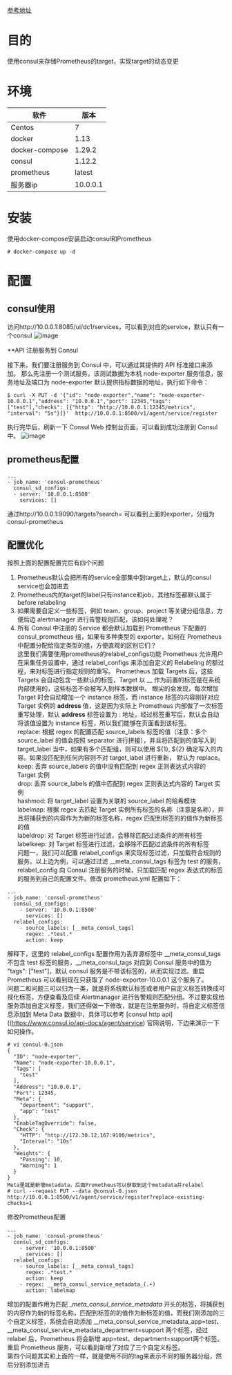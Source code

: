[参考地址](https://blog.csdn.net/aixiaoyang168/article/details/103022342 )
# 目的
使用consul来存储Prometheus的target，实现target的动态变更
# 环境
|软件|版本|
|--|--|
|Centos|7|
|docker|1.13|
|docker-compose|1.29.2|
|consul|1.12.2|
|prometheus|latest|
|服务器ip|10.0.0.1
# 安装
使用docker-compose安装启动consul和Prometheus
```
# docker-compose up -d
```
# 配置
## consul使用
访问http://10.0.0.1:8085/ui/dc1/services，可以看到对应的service，默认只有一个consul
![image](https://user-images.githubusercontent.com/6283866/172286481-f0ba5ff3-b86f-4713-8b97-cf193c7248b8.png)

**API 注册服务到 Consul 

接下来，我们要注册服务到 Consul 中，可以通过其提供的 API 标准接口来添加。
那么先注册一个测试服务，该测试数据为本机 node-exporter 服务信息，服务地址及端口为 node-exporter 默认提供指标数据的地址，执行如下命令：
```
$ curl -X PUT -d '{"id": "node-exporter","name": "node-exporter-10.0.0.1","address": "10.0.0.1","port": 12345,"tags": ["test"],"checks": [{"http": "http://10.0.0.1:12345/metrics", "interval": "5s"}]}'  http://10.0.0.1:8500/v1/agent/service/register
```
执行完毕后，刷新一下 Consul Web 控制台页面，可以看到成功注册到 Consul 中。
![image](https://user-images.githubusercontent.com/6283866/172286445-65d2616c-4449-462f-b09a-2798de46296a.png)
## prometheus配置
```
...
- job_name: 'consul-prometheus'
  consul_sd_configs:
  - server: '10.0.0.1:8500'
    services: []  
```
通过http://10.0.0.1:9090/targets?search= 可以看到上面的exporter，分组为consul-prometheus

## 配置优化
按照上面的配置配置完后有四个问题
1. Prometheus默认会把所有的service全部集中到target上，默认的consul service也会加进去
2. Prometheus内的target的label只有instance和job，其他标签都默认属于 before relabeling
3. 如果需要自定义一些标签，例如 team、group、project 等关键分组信息，方便后边 alertmanager 进行告警规则匹配，该如何处理呢？
4. 所有 Consul 中注册的 Service 都会默认加载到  Prometheus 下配置的 consul_prometheus 组，如果有多种类型的 exporter，如何在 Prometheus 中配置分配给指定类型的组，方便直观的区别它们？  
这里我们需要使用prometheus的relabel_configs功能
Prometheus 允许用户在采集任务设置中，通过 relabel_configs 来添加自定义的 Relabeling 的额过程，来对标签进行指定规则的重写。 
Prometheus 加载 Targets 后，这些 Targets 会自动包含一些默认的标签，Target 以 __ 作为前置的标签是在系统内部使用的，这些标签不会被写入到样本数据中。
眼尖的会发现，每次增加 Target 时会自动增加一个 instance 标签，而 instance 标签的内容刚好对应 Target 实例的 __address__ 值，这是因为实际上 Prometheus 内部做了一次标签重写处理，默认 __address__ 标签设置为 <host>:<port> 地址，经过标签重写后，默认会自动将该值设置为 instance 标签，所以我们能够在页面看到该标签。  
replace: 根据 regex 的配置匹配 source_labels 标签的值（注意：多个 source_label 的值会按照 separator 进行拼接），并且将匹配到的值写入到 target_label 当中，如果有多个匹配组，则可以使用 ${1}, ${2} 确定写入的内容。如果没匹配到任何内容则不对 target_label 进行重新， 默认为 replace。  
keep: 丢弃 source_labels 的值中没有匹配到 regex 正则表达式内容的 Target 实例  
drop: 丢弃 source_labels 的值中匹配到 regex 正则表达式内容的 Target 实例  
hashmod:  将 target_label 设置为关联的 source_label 的哈希模块  
labelmap: 根据 regex 去匹配 Target 实例所有标签的名称（注意是名称），并且将捕获到的内容作为为新的标签名称，regex 匹配到标签的的值作为新标签的值  
labeldrop:  对 Target 标签进行过滤，会移除匹配过滤条件的所有标签  
labelkeep: 对 Target 标签进行过滤，会移除不匹配过滤条件的所有标签    
问题一，我们可以配置 relabel_configs 来实现标签过滤，只加载符合规则的服务。以上边为例，可以通过过滤  __meta_consul_tags 标签为 test 的服务，relabel_config 向 Consul 注册服务的时候，只加载匹配 regex 表达式的标签的服务到自己的配置文件。修改 prometheus.yml 配置如下：
```
...
- job_name: 'consul-prometheus'
  consul_sd_configs:
    - server: '10.0.0.1:8500'
      services: []  
  relabel_configs:
    - source_labels: [__meta_consul_tags]
      regex: .*test.*
      action: keep
```
解释下，这里的 relabel_configs 配置作用为丢弃源标签中 __meta_consul_tags 不包含 test 标签的服务，__meta_consul_tags 对应到 Consul 服务中的值为  "tags": ["test"]，默认 consul  服务是不带该标签的，从而实现过滤。重启 Prometheus 可以看到现在只获取了 node-exporter-10.0.0.1 这个服务了。  
 问题二和问题三可以归为一类，就是将系统默认标签或者用户自定义标签转换成可视化标签，方便查看及后续 Alertmanager 进行告警规则匹配分组。不过要实现给服务添加自定义标签，我们还得做一下修改，就是在注册服务时，将自定义标签信息添加到 Meta Data 数据中，具体可以参考 [consul http api]((https://www.consul.io/api-docs/agent/service) 官网说明，下边来演示一下如何操作。  
```
# vi consul-0.json
{
  "ID": "node-exporter",
  "Name": "node-exporter-10.0.0.1",
  "Tags": [
    "test"
  ],
  "Address": "10.0.0.1",
  "Port": 12345,
  "Meta": {
    "department": "support",
    "app": "test"
  },
  "EnableTagOverride": false,
  "Check": {
    "HTTP": "http://172.30.12.167:9100/metrics",
    "Interval": "10s"
  },
  "Weights": {
    "Passing": 10,
    "Warning": 1
  }
}
Meta里就是新增metadata，后面Prometheus可以获取到这个metadata并relabel
# curl --request PUT --data @consul-0.json http://10.0.0.1:8500/v1/agent/service/register?replace-existing-checks=1
```  
修改Prometheus配置
```
...
- job_name: 'consul-prometheus'
  consul_sd_configs:
    - server: '10.0.0.1:8500'
      services: []  
  relabel_configs:
    - source_labels: [__meta_consul_tags]
      regex: .*test.*
      action: keep
    - regex: __meta_consul_service_metadata_(.+)
      action: labelmap
```
增加的配置作用为匹配 __meta_consul_service_metadata_ 开头的标签，将捕获到的内容作为新的标签名称，匹配到标签的的值作为新标签的值，而我们刚添加的三个自定义标签，系统会自动添加 __meta_consul_service_metadata_app=test、__meta_consul_service_metadata_department=support 两个标签，经过  relabel 后，Prometheus 将会新增 app=test、department=support两个标签。重启 Prometheus 服务，可以看到新增了对应了三个自定义标签。  
第四个问题其实和上面的一样，就是使用不同的tag来表示不同的服务器分组，然后分别添加进去
```
  
```
 
